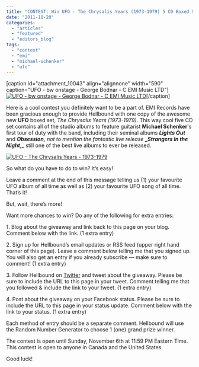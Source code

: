 ```yaml
---
title: "CONTEST: Win UFO - The Chrysalis Years (1973-1979) 5 CD Boxed Set"
date: "2011-10-20"
categories: 
  - "articles"
  - "featured"
  - "editors_blog"
tags: 
  - "contest"
  - "emi"
  - "michael-schenker"
  - "ufo"
---
```


\[caption id="attachment\_10043" align="alignnone" width="590" caption="UFO - bw onstage - George Bodnar - C EMI Music LTD"\][![](http://www.hellbound.ca/wp-content/uploads/2011/10/UFO-bw-onstage-George-Bodnar-C-EMI-Music-LTD-590x428.jpg "UFO - bw onstage - George Bodnar - C EMI Music LTD")](http://www.hellbound.ca/wp-content/uploads/2011/10/UFO-bw-onstage-George-Bodnar-C-EMI-Music-LTD.jpg)\[/caption\]

Here is a cool contest you definitely want to be a part of. EMI Records have been gracious enough to provide Hellbound with one copy of the awesome new **UFO** boxed set, _The Chrysalis Years (1973-1979)_. This way cool five CD set contains all of the studio albums to feature guitarist **Michael Schenker**'s first tour of duty with the band, including their seminal albums **_Lights Out_** and _**Obsession**_**_,_** _not to mention the fantastic live release_ **__Strangers In the Night_,_** still one of the best live albums to ever be released.

[![](http://www.hellbound.ca/wp-content/uploads/2011/10/UFO-The-Chrysalis-Years-1973-1979-590x590.jpg "UFO - The Chrysalis Years - 1973-1979")](http://www.hellbound.ca/wp-content/uploads/2011/10/UFO-The-Chrysalis-Years-1973-1979.jpg)

So what do you have to do to win? It’s easy!

Leave a comment at the end of this message telling us (1) your favourite UFO album of all time as well as (2) your favourite UFO song of all time. That’s it!

But, wait, there’s more!

Want more chances to win? Do any of the following for extra entries:

1\. Blog about the giveaway and link back to this page on your blog. Comment below with the link. (1 extra entry)

2\. Sign up for Hellbound’s email updates or RSS feed (upper right hand corner of this page). Leave a comment below telling me that you signed up. You will also get an entry if you already subscribe — make sure to comment! (1 extra entry)

3\. Follow Hellbound on [Twitter](http://www.twitter.com/hellboundmetal) and tweet about the giveaway. Please be sure to include the URL to this page in your tweet. Comment telling me that you followed & include the link to your tweet. (1 extra entry)

4\. Post about the giveaway on your Facebook status. Please be sure to include the URL to this page in your status update. Comment below with the link to your status. (1 extra entry)

Each method of entry should be a separate comment. Hellbound will use the Random Number Generator to choose 1 (one) grand prize winner.

The contest is open until Sunday, November 6th at 11:59 PM Eastern Time. This contest is open to anyone in Canada and the United States.

Good luck!
